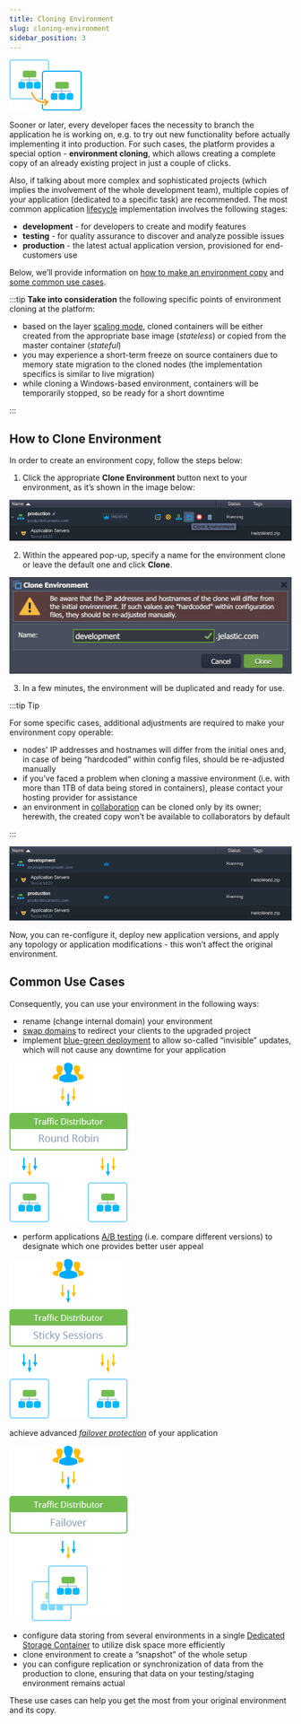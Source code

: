 ```yaml
---
title: Cloning Environment
slug: cloning-environment
sidebar_position: 3
---
```


<div style={{
    display: 'grid',
    gridTemplateColumns: '0.23fr 1fr'
}}>
<div>

![Locale Dropdown](./img/CloningEnvironment/01-cloning-environment-logo.png)

</div>

<div>
    Sooner or later, every developer faces the necessity to branch the application he is working on, e.g. to try out new functionality before actually implementing it into production. For such cases, the platform provides a special option - <b>environment cloning</b>, which allows creating a complete copy of an already existing project in just a couple of clicks.
</div>

</div>

Also, if talking about more complex and sophisticated projects (which implies the involvement of the whole development team), multiple copies of your application (dedicated to a specific task) are recommended. The most common application [lifecycle](/application-setting/application-lifecycle-management) implementation involves the following stages:

- **development** - for developers to create and modify features
- **testing** - for quality assurance to discover and analyze possible issues
- **production** - the latest actual application version, provisioned for end-customers use

Below, we’ll provide information on [how to make an environment copy](/environment-management/cloning-environment#how-to-clone-environment) and [some common use cases](/environment-management/cloning-environment#common-use-cases).

:::tip
**Take into consideration** the following specific points of environment cloning at the platform:

- based on the layer [scaling mode](/application-setting/scaling-and-clustering/horizontal-scaling), cloned containers will be either created from the appropriate base image (_stateless_) or copied from the master container (_stateful_)
- you may experience a short-term freeze on source containers due to memory state migration to the cloned nodes (the implementation specifics is similar to live migration)
- while cloning a Windows-based environment, containers will be temporarily stopped, so be ready for a short downtime

:::

## How to Clone Environment

In order to create an environment copy, follow the steps below:

1. Click the appropriate **Clone Environment** button next to your environment, as it’s shown in the image below:

<div style={{
    display:'flex',
    justifyContent: 'center',
    margin: '0 0 1rem 0'
}}>

![Locale Dropdown](./img/CloningEnvironment/02-clone-environment-button.png)

</div>

2. Within the appeared pop-up, specify a name for the environment clone or leave the default one and click **Clone**.

<div style={{
    display:'flex',
    justifyContent: 'center',
    margin: '0 0 1rem 0'
}}>

![Locale Dropdown](./img/CloningEnvironment/03-clone-environment-dialog.png)

</div>

3. In a few minutes, the environment will be duplicated and ready for use.

:::tip Tip

For some specific cases, additional adjustments are required to make your environment copy operable:

- nodes' IP addresses and hostnames will differ from the initial ones and, in case of being “hardcoded” within config files, should be re-adjusted manually
- if you’ve faced a problem when cloning a massive environment (i.e. with more than 1TB of data being stored in containers), please contact your hosting provider for assistance
- an environment in [collaboration](/account-and-pricing/accounts-collaboration/collaboration-overview) can be cloned only by its owner; herewith, the created copy won’t be available to collaborators by default

:::

![Locale Dropdown](./img/CloningEnvironment/04-production-and-development-clones.png)

Now, you can re-configure it, deploy new application versions, and apply any topology or application modifications - this won’t affect the original environment.

## Common Use Cases

Consequently, you can use your environment in the following ways:

- rename (change internal domain) your environment
- [swap domains](/application-setting/domain-name-management/swap-domains) to redirect your clients to the upgraded project
- implement [blue-green deployment](/application-setting/traffic-distributor/use-cases/blue-green-deploy) to allow so-called “invisible” updates, which will not cause any downtime for your application

<div style={{
    display:'flex',
    justifyContent: 'center',
    margin: '0 0 1rem 0'
}}>

![Locale Dropdown](./img/CloningEnvironment/05-blue-green-deploy-scheme.png)

</div>

- perform applications [A/B testing](/application-setting/traffic-distributor/use-cases/a-b-testing) (i.e. compare different versions) to designate which one provides better user appeal

<div style={{
    display:'flex',
    justifyContent: 'center',
    margin: '0 0 1rem 0'
}}>

![Locale Dropdown](./img/CloningEnvironment/06-a-b-testing-scheme.png)

</div>

achieve advanced _[failover protection](/application-setting/traffic-distributor/use-cases/failover-protection)_ of your application

<div style={{
    display:'flex',
    justifyContent: 'center',
    margin: '0 0 1rem 0'
}}>

![Locale Dropdown](./img/CloningEnvironment/07-failover-protection-scheme.png)

</div>

- configure data storing from several environments in a single [Dedicated Storage Container](/data-storage-container/use-cases/dedicated-container) to utilize disk space more efficiently
- clone environment to create a “snapshot” of the whole setup
- you can configure replication or synchronization of data from the production to clone, ensuring that data on your testing/staging environment remains actual

These use cases can help you get the most from your original environment and its copy.
